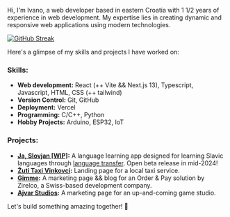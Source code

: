 Hi, I'm Ivano, a web developer based in eastern Croatia with 1 1/2 years of experience in web development. My expertise lies in creating dynamic and responsive web applications using modern technologies.

[![GitHub Streak](https://github-readme-streak-stats.herokuapp.com?user=ivano-uglik&theme=synthwave&hide_current_streak=true)](https://git.io/streak-stats)
<br>

Here's a glimpse of my skills and projects I have worked on:
### Skills:
- **Web development:** React (++ Vite && Next.js 13), Typescript, Javascript,  HTML, CSS (++ tailwind)
- **Version Control:** Git, GitHub
- **Deployment:** Vercel
- **Programming:** C/C++, Python
- **Hobby Projects:** Arduino, ESP32, IoT

### Projects:
- **[Ja, Slovjan [WIP]](https://ja-slovjan.vercel.app/):** A language learning app designed for learning Slavic languages through [language transfer](https://www.wikiwand.com/en/Language_transfer). Open beta release in mid-2024!
- **[Žuti Taxi Vinkovci](https://www.zuti-taxi.com/):** Landing page for a local taxi service.
- **[Gimme](https://gimme-marketing-two.vercel.app/):** A marketing page && blog for an Order & Pay solution by Zirelco, a Swiss-based development company.
- **[Ajvar Studios](https://ajvar-studios.vercel.app/):** A marketing page for an up-and-coming game studio.


Let's build something amazing together! 🚀
